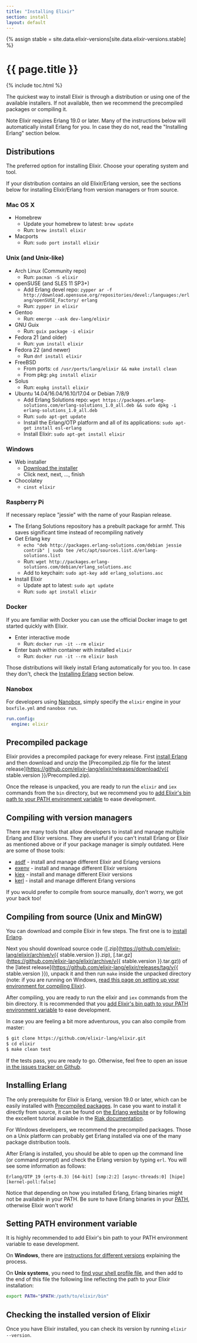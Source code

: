 ```yaml
---
title: "Installing Elixir"
section: install
layout: default
---
```

{% assign stable = site.data.elixir-versions[site.data.elixir-versions.stable] %}

# {{ page.title }}

{% include toc.html %}

The quickest way to install Elixir is through a distribution or using one of the available installers. If not available, then we recommend the precompiled packages or compiling it.

Note Elixir requires Erlang 19.0 or later. Many of the instructions below will automatically install Erlang for you. In case they do not, read the "Installing Erlang" section below.

## Distributions

The preferred option for installing Elixir. Choose your operating system and tool.

If your distribution contains an old Elixir/Erlang version, see the sections below for installing Elixir/Erlang from version managers or from source.

### Mac OS X

  * Homebrew
    * Update your homebrew to latest: `brew update`
    * Run: `brew install elixir`
  * Macports
    * Run: `sudo port install elixir`

### Unix (and Unix-like)

  * Arch Linux (Community repo)
    * Run: `pacman -S elixir`
  * openSUSE (and SLES 11 SP3+)
    * Add Erlang devel repo: `zypper ar -f http://download.opensuse.org/repositories/devel:/languages:/erlang/openSUSE_Factory/ erlang`
    * Run: `zypper in elixir`
  * Gentoo
    * Run: `emerge --ask dev-lang/elixir`
  * GNU Guix
    * Run: `guix package -i elixir`
  * Fedora 21 (and older)
    * Run: `yum install elixir`
  * Fedora 22 (and newer)
    * Run `dnf install elixir`
  * FreeBSD
    * From ports: `cd /usr/ports/lang/elixir && make install clean`
    * From pkg: `pkg install elixir`
  * Solus
    * Run: `eopkg install elixir`
  * Ubuntu 14.04/16.04/16.10/17.04 or Debian 7/8/9
    * Add Erlang Solutions repo: `wget https://packages.erlang-solutions.com/erlang-solutions_1.0_all.deb && sudo dpkg -i erlang-solutions_1.0_all.deb`
    * Run: `sudo apt-get update`
    * Install the Erlang/OTP platform and all of its applications: `sudo apt-get install esl-erlang`
    * Install Elixir: `sudo apt-get install elixir`

### Windows

  * Web installer
    * [Download the installer](https://repo.hex.pm/elixir-websetup.exe)
    * Click next, next, ..., finish
  * Chocolatey
    * `cinst elixir`

### Raspberry Pi

If necessary replace "jessie" with the name of your Raspian release.

  * The Erlang Solutions repository has a prebuilt package for armhf. This saves significant time instead of recompiling natively
  * Get Erlang key
    * `echo "deb http://packages.erlang-solutions.com/debian jessie contrib" | sudo tee /etc/apt/sources.list.d/erlang-solutions.list`
    * Run: `wget http://packages.erlang-solutions.com/debian/erlang_solutions.asc`
    * Add to keychain: `sudo apt-key add erlang_solutions.asc`
  * Install Elixir
    * Update apt to latest: `sudo apt update`
    * Run: `sudo apt install elixir`

### Docker

If you are familiar with Docker you can use the official Docker image to get started quickly with Elixir.

  * Enter interactive mode
    * Run: `docker run -it --rm elixir`
  * Enter bash within container with installed `elixir`
    * Run: `docker run -it --rm elixir bash`

Those distributions will likely install Erlang automatically for you too. In case they don't, check the [Installing Erlang](/install.html#installing-erlang) section below.

### Nanobox

For developers using [Nanobox](https://nanobox.io), simply specify the `elixir` engine in your `boxfile.yml` and `nanobox run`.

```yaml
run.config:
  engine: elixir
```

## Precompiled package

Elixir provides a precompiled package for every release. First [install Erlang](/install.html#installing-erlang) and then download and unzip the [Precompiled.zip file for the latest release](https://github.com/elixir-lang/elixir/releases/download/v{{ stable.version }}/Precompiled.zip).

Once the release is unpacked, you are ready to run the `elixir` and `iex` commands from the `bin` directory, but we recommend you to [add Elixir's bin path to your PATH environment variable](#setting-path-environment-variable) to ease development.

## Compiling with version managers

There are many tools that allow developers to install and manage multiple Erlang and Elixir versions. They are useful if you can't install Erlang or Elixir as mentioned above or if your package manager is simply outdated. Here are some of those tools:

  * [asdf](https://github.com/asdf-vm/asdf) - install and manage different Elixir and Erlang versions
  * [exenv](https://github.com/mururu/exenv) - install and manage different Elixir versions
  * [kiex](https://github.com/taylor/kiex) - install and manage different Elixir versions
  * [kerl](https://github.com/yrashk/kerl) - install and manage different Erlang versions

If you would prefer to compile from source manually, don't worry, we got your back too!

## Compiling from source (Unix and MinGW)

You can download and compile Elixir in few steps. The first one is to [install Erlang](/install.html#installing-erlang).

Next you should download source code ([.zip](https://github.com/elixir-lang/elixir/archive/v{{ stable.version }}.zip), [.tar.gz](https://github.com/elixir-lang/elixir/archive/v{{ stable.version }}.tar.gz)) of the [latest release](https://github.com/elixir-lang/elixir/releases/tag/v{{ stable.version }}), unpack it and then run `make` inside the unpacked directory (note: if you are running on Windows, [read this page on setting up your environment for compiling Elixir](https://github.com/elixir-lang/elixir/wiki/Windows)).

After compiling, you are ready to run the elixir and `iex` commands from the bin directory. It is recommended that you [add Elixir's bin path to your PATH environment variable](#setting-path-environment-variable) to ease development.

In case you are feeling a bit more adventurous, you can also compile from master:

```bash
$ git clone https://github.com/elixir-lang/elixir.git
$ cd elixir
$ make clean test
```

If the tests pass, you are ready to go. Otherwise, feel free to open an issue [in the issues tracker on Github](https://github.com/elixir-lang/elixir).

## Installing Erlang

The only prerequisite for Elixir is Erlang, version 19.0 or later, which can be easily installed with [Precompiled packages](https://www.erlang-solutions.com/resources/download.html). In case you want to install it directly from source, it can be found on [the Erlang website](http://www.erlang.org/download.html) or by following the excellent tutorial available in the [Riak documentation](https://docs.basho.com/riak/latest/ops/building/installing/erlang/).

For Windows developers, we recommend the precompiled packages. Those on a Unix platform can probably get Erlang installed via one of the many package distribution tools.

After Erlang is installed, you should be able to open up the command line (or command prompt) and check the Erlang version by typing `erl`. You will see some information as follows:

    Erlang/OTP 19 (erts-8.3) [64-bit] [smp:2:2] [async-threads:0] [hipe] [kernel-poll:false]

Notice that depending on how you installed Erlang, Erlang binaries might not be available in your PATH. Be sure to have Erlang binaries in your [PATH](https://en.wikipedia.org/wiki/Environment_variable), otherwise Elixir won't work!

## Setting PATH environment variable

It is highly recommended to add Elixir's bin path to your PATH environment variable to ease development.

On **Windows**, there are [instructions for different versions](http://www.computerhope.com/issues/ch000549.htm) explaining the process.

On **Unix systems**, you need to [find your shell profile file](https://unix.stackexchange.com/a/117470/101951), and then add to the end of this file the following line reflecting the path to your Elixir installation:

```bash
export PATH="$PATH:/path/to/elixir/bin"
```

## Checking the installed version of Elixir

Once you have Elixir installed, you can check its version by running `elixir --version`.
